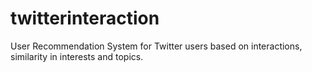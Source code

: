 # twitterinteraction
User Recommendation System for Twitter users based on interactions, similarity in interests and topics.
